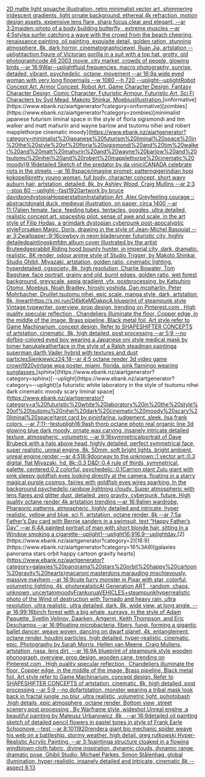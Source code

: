 [2D matte light gouache illustration, retro minimalist vector art, shimmering iridescent gradients, light ornate background, ethereal 4k refraction, motion design assets, expensive lens flare, sharp focus,clear and elegant, --ar 3:2](https://www.ebank.nz/aiartgenerator?category=2D%20matte%20light%20gouache%20illustration%2C%20retro%20minimalist%20vector%20art%2C%20shimmering%20iridescent%20gradients%2C%20light%20ornate%20background%2C%20ethereal%204k%20refraction%2C%20motion%20design%20assets%2C%20expensive%20lens%20flare%2C%20sharp%20focus%2Cclear%20and%20elegant%2C%20--ar%203%3A2)[maiden::](https://www.ebank.nz/aiartgenerator?category=maiden%3A%3A)[photo of a body building butterfly , extreme muscles —ar 4:5](https://www.ebank.nz/aiartgenerator?category=photo%20of%20a%20body%20building%20butterfly%20%2C%20extreme%20muscles%20%E2%80%94ar%204%3A5)[style](https://www.ebank.nz/aiartgenerator?category=style)[a surfer catching a wave with the crowd from the beach cheering, renaissance painting, oil painting, exquisite detail, golden ration, stunning atmosphere, 8k, dark horror, cinematographic](https://www.ebank.nz/aiartgenerator?category=a%20surfer%20catching%20a%20wave%20with%20the%20crowd%20from%20the%20beach%20cheering%2C%20renaissance%20painting%2C%20oil%20painting%2C%20exquisite%20detail%2C%20golden%20ration%2C%20stunning%20atmosphere%2C%208k%2C%20dark%20horror%2C%20cinematographic)[jewel, Ruan Jia, artstation --uplight](https://www.ebank.nz/aiartgenerator?category=jewel%2C%20Ruan%20Jia%2C%20artstation%20--uplight)[action figure of Victorian gorilla in a suit with a top hat, grotty, old photograph](https://www.ebank.nz/aiartgenerator?category=action%20figure%20of%20Victorian%20gorilla%20in%20a%20suit%20with%20a%20top%20hat%2C%20grotty%2C%20old%20photograph)[code 46 2003 movie, city market, crowds of people, glowing birds --ar 16:9](https://www.ebank.nz/aiartgenerator?category=code%2046%202003%20movie%2C%20city%20market%2C%20crowds%20of%20people%2C%20glowing%20birds%20--ar%2016%3A9)[War](https://www.ebank.nz/aiartgenerator?category=War)[--uplight](https://www.ebank.nz/aiartgenerator?category=--uplight)[fluid frequencies, macro photography, sunrise, detailed, vibrant, psychedelic, octane, movement --ar 16:9](https://www.ebank.nz/aiartgenerator?category=fluid%20frequencies%2C%20macro%20photography%2C%20sunrise%2C%20detailed%2C%20vibrant%2C%20psychedelic%2C%20octane%2C%20movement%20--ar%2016%3A9)[a wide eyed woman with very long fingernails --w 1080 --h 720 --uplight](https://www.ebank.nz/aiartgenerator?category=a%20wide%20eyed%20woman%20with%20very%20long%20fingernails%20--w%201080%20--h%20720%20--uplight)[--uplight](https://www.ebank.nz/aiartgenerator?category=--uplight)[Robot Concept Art, Armor Concept, Robot Art, Game Character Design, Fantasy Character Design, Comic Character, Futuristic Armour, Futuristic Art, Sci Fi Characters by Syd Mead, Makoto Shinkai, Moebius](https://www.ebank.nz/aiartgenerator?category=Robot%20Concept%20Art%2C%20Armor%20Concept%2C%20Robot%20Art%2C%20Game%20Character%20Design%2C%20Fantasy%20Character%20Design%2C%20Comic%20Character%2C%20Futuristic%20Armour%2C%20Futuristic%20Art%2C%20Sci%20Fi%20Characters%20by%20Syd%20Mead%2C%20Makoto%20Shinkai%2C%20Moebius)[Illustration.](https://www.ebank.nz/aiartgenerator?category=Illustration.)[onformative](https://www.ebank.nz/aiartgenerator?category=onformative)[zombies](https://www.ebank.nz/aiartgenerator?category=zombies)[minimalist japanese futurism liminal space in the style of floria sigismondi and tim walker and matt mahurin and wayne barlow and tsutomu nihei and robert mapplethorpe cinematic moody](https://www.ebank.nz/aiartgenerator?category=minimalist%20japanese%20futurism%20liminal%20space%20in%20the%20style%20of%20floria%20sigismondi%20and%20tim%20walker%20and%20matt%20mahurin%20and%20wayne%20barlow%20and%20tsutomu%20nihei%20and%20robert%20mapplethorpe%20cinematic%20moody)[9:16](https://www.ebank.nz/aiartgenerator?category=9%3A16)[detailed Sketch of the predator by da vinici](https://www.ebank.nz/aiartgenerator?category=detailed%20Sketch%20of%20the%20predator%20by%20da%20vinici)[CANADA celebrate riots in the streets --ar 16:9](https://www.ebank.nz/aiartgenerator?category=CANADA%20celebrate%20riots%20in%20the%20streets%20--ar%2016%3A9)[space](https://www.ebank.nz/aiartgenerator?category=space)[/imagine prompt: pattern](https://www.ebank.nz/aiartgenerator?category=/imagine%20prompt%3A%20pattern)[giger](https://www.ebank.nz/aiartgenerator?category=giger)[indian hopi kokopelli](https://www.ebank.nz/aiartgenerator?category=indian%20hopi%20kokopelli)[pretty young woman, full body, character concept, short wavy auburn hair, artstation, detailed, 8k, by Ashley Wood, Craig Mullins --ar 2:3 --stop 80 --uplight](https://www.ebank.nz/aiartgenerator?category=pretty%20young%20woman%2C%20full%20body%2C%20character%20concept%2C%20short%20wavy%20auburn%20hair%2C%20artstation%2C%20detailed%2C%208k%2C%20by%20Ashley%20Wood%2C%20Craig%20Mullins%20--ar%202%3A3%20--stop%2080%20--uplight)[--fast](https://www.ebank.nz/aiartgenerator?category=--fast)[1920](https://www.ebank.nz/aiartgenerator?category=1920)[artwork by bruce davidson](https://www.ebank.nz/aiartgenerator?category=artwork%20by%20bruce%20davidson)[dystopia](https://www.ebank.nz/aiartgenerator?category=dystopia)[Hopper](https://www.ebank.nz/aiartgenerator?category=Hopper)[station](https://www.ebank.nz/aiartgenerator?category=station)[Installation Art, Alex Grey](https://www.ebank.nz/aiartgenerator?category=Installation%20Art%2C%20Alex%20Grey)[feeling courage :: abstract](https://www.ebank.nz/aiartgenerator?category=feeling%20courage%20%3A%3A%20abstract)[donald duck, medieval illustration, on paper, circa 1400 --ar 11:17](https://www.ebank.nz/aiartgenerator?category=donald%20duck%2C%20medieval%20illustration%2C%20on%20paper%2C%20circa%201400%20--ar%2011%3A17)[alien female, face, feeding tubes, tentacles, goggles, ultra detailed, realistic concept art. spaceship pilot. sense of awe and scale, in the art style of Filip Hodas, a grimdark dystopian cyberpunk post-apocalyptic style](https://www.ebank.nz/aiartgenerator?category=alien%20female%2C%20face%2C%20feeding%20tubes%2C%20tentacles%2C%20goggles%2C%20ultra%20detailed%2C%20realistic%20concept%20art.%20spaceship%20pilot.%20sense%20of%20awe%20and%20scale%2C%20in%20the%20art%20style%20of%20Filip%20Hodas%2C%20a%20grimdark%20dystopian%20cyberpunk%20post-apocalyptic%20style)[Forsaken Magic, Doris, drawing in the style of Jean-Michel Basquiat --ar 3:2](https://www.ebank.nz/aiartgenerator?category=Forsaken%20Magic%2C%20Doris%2C%20drawing%20in%20the%20style%20of%20Jean-Michel%20Basquiat%20--ar%203%3A2)[wallpaper::](https://www.ebank.nz/aiartgenerator?category=wallpaper%3A%3A)[9:16](https://www.ebank.nz/aiartgenerator?category=9%3A16)[cowboy in neon bladerunner futuristic city, highly detailed](https://www.ebank.nz/aiartgenerator?category=cowboy%20in%20neon%20bladerunner%20futuristic%20city%2C%20highly%20detailed)[paintings](https://www.ebank.nz/aiartgenerator?category=paintings)[kmfdm album cover illustrated by the artist Brute](https://www.ebank.nz/aiartgenerator?category=kmfdm%20album%20cover%20illustrated%20by%20the%20artist%20Brute)[edges](https://www.ebank.nz/aiartgenerator?category=edges)[rabbit Riding hood bounty hunter, in imperial city, dark, dramatic, realistic, 8K render, odour anime style of Studio Trigger, by Makoto Shinkai, Studio Ghibli, Miyazaki, artstation, golden ratio, cinematic lighting, hyperdetailed, cgsociety, 8k, high resolution, Charlie Bowater, Tom Bagshaw, face portrait, grainy and old, burnt edges, golden ratio, wet forest background, greyscale, sepia gradient, vfx, postprocessing, by Katsuhiro Otomo, Moebius, Noah Bradley, hiroshi yoshida, Dan mcpharlin, Peter Mohrbacher, Druillet,tsutomu nihei, epic scale, manga style, dark, artstation, 8k, lineart](https://www.ebank.nz/aiartgenerator?category=rabbit%20Riding%20hood%20bounty%20hunter%2C%20in%20imperial%20city%2C%20dark%2C%20dramatic%2C%20realistic%2C%208K%20render%2C%20odour%20anime%20style%20of%20Studio%20Trigger%2C%20by%20Makoto%20Shinkai%2C%20Studio%20Ghibli%2C%20Miyazaki%2C%20artstation%2C%20golden%20ratio%2C%20cinematic%20lighting%2C%20hyperdetailed%2C%20cgsociety%2C%208k%2C%20high%20resolution%2C%20Charlie%20Bowater%2C%20Tom%20Bagshaw%2C%20face%20portrait%2C%20grainy%20and%20old%2C%20burnt%20edges%2C%20golden%20ratio%2C%20wet%20forest%20background%2C%20greyscale%2C%20sepia%20gradient%2C%20vfx%2C%20postprocessing%2C%20by%20Katsuhiro%20Otomo%2C%20Moebius%2C%20Noah%20Bradley%2C%20hiroshi%20yoshida%2C%20Dan%20mcpharlin%2C%20Peter%20Mohrbacher%2C%20Druillet%2Ctsutomu%20nihei%2C%20epic%20scale%2C%20manga%20style%2C%20dark%2C%20artstation%2C%208k%2C%20lineart)[<https://s.mj.run/D6kKeMDakpc>](https://www.ebank.nz/aiartgenerator?category=%3Chttps%3A//s.mj.run/D6kKeMDakpc%3E)[A blueprint of steampunk style Vintage typewriter,  overview, prop design,  trending on Pinterest.com  , High quality specular reflection ,  Chandeliers illuminate the floor, Copper  edge, in the middle of the image, Brass pipeline,  Black metal foil,  Art style refer to Game Machinarium.  concept design, Refer to SHAPESHIFTER CONCEPTS  of artstation, cinematic,  8k, high detailed,  post processing    --ar 5:9   --no dof](https://www.ebank.nz/aiartgenerator?category=A%20blueprint%20of%20steampunk%20style%20Vintage%20typewriter%2C%20%20overview%2C%20prop%20design%2C%20%20trending%20on%20Pinterest.com%20%20%2C%20High%20quality%20specular%20reflection%20%2C%20%20Chandeliers%20illuminate%20the%20floor%2C%20Copper%20%20edge%2C%20in%20the%20middle%20of%20the%20image%2C%20Brass%20pipeline%2C%20%20Black%20metal%20foil%2C%20%20Art%20style%20refer%20to%20Game%20Machinarium.%20%20concept%20design%2C%20Refer%20to%20SHAPESHIFTER%20CONCEPTS%20%20of%20artstation%2C%20cinematic%2C%20%208k%2C%20high%20detailed%2C%20%20post%20processing%20%20%20%20--ar%205%3A9%20%20%20--no%20dof)[big-colored eyed boy wearing a Japanese oni style medical mask by tomer hanuka](https://www.ebank.nz/aiartgenerator?category=big-colored%20eyed%20boy%20wearing%20a%20Japanese%20oni%20style%20medical%20mask%20by%20tomer%20hanuka)[leatherface in the style of a Ralph steadman painting](https://www.ebank.nz/aiartgenerator?category=leatherface%20in%20the%20style%20of%20a%20Ralph%20steadman%20painting)[a superman darth Vader hybrid with textures and dust particles](https://www.ebank.nz/aiartgenerator?category=a%20superman%20darth%20Vader%20hybrid%20with%20textures%20and%20dust%20particles)[Sienkiewicz](https://www.ebank.nz/aiartgenerator?category=Sienkiewicz)[24:18](https://www.ebank.nz/aiartgenerator?category=24%3A18)[--ar 4:5 octane render 3d video game crown](https://www.ebank.nz/aiartgenerator?category=--ar%204%3A5%20octane%20render%203d%20video%20game%20crown)[1920](https://www.ebank.nz/aiartgenerator?category=1920)[vintage wpa poster. miami, florida. pink flamingo wearing sunglasses.](https://www.ebank.nz/aiartgenerator?category=vintage%20wpa%20poster.%20miami%2C%20florida.%20pink%20flamingo%20wearing%20sunglasses.)[sphinx](https://www.ebank.nz/aiartgenerator?category=sphinx)[--uplight](https://www.ebank.nz/aiartgenerator?category=--uplight)[a futuristic white laboratory in the style of tsutomu nihei dark cinematic moody scary liminal space](https://www.ebank.nz/aiartgenerator?category=a%20futuristic%20white%20laboratory%20in%20the%20style%20of%20tsutomu%20nihei%20dark%20cinematic%20moody%20scary%20liminal%20space)[tarot card by pininfarina: judgement. sleek. lisa frank colors. --ar 7:11](https://www.ebank.nz/aiartgenerator?category=tarot%20card%20by%20pininfarina%3A%20judgement.%20sleek.%20lisa%20frank%20colors.%20--ar%207%3A11)[--test](https://www.ebank.nz/aiartgenerator?category=--test)[upligh](https://www.ebank.nz/aiartgenerator?category=upligh)[16:9](https://www.ebank.nz/aiartgenerator?category=16%3A9)[ash thorp octane photo real organic line 3d glowing blue dark moody, ornate wax carving, insanely intricate detailed texture, atmospheric, volumetric --ar 9:16](https://www.ebank.nz/aiartgenerator?category=ash%20thorp%20octane%20photo%20real%20organic%20line%203d%20glowing%20blue%20dark%20moody%2C%20ornate%20wax%20carving%2C%20insanely%20intricate%20detailed%20texture%2C%20atmospheric%2C%20volumetric%20--ar%209%3A16)[symmetrical](https://www.ebank.nz/aiartgenerator?category=symmetrical)[portrait of Dave Brubeck with a halo above head, highly detailed, perfect symmetrical face, super realistic, unreal engine, 8k, 50mm, soft bright lights, bright ambient, unreal engine render —ar 4:5](https://www.ebank.nz/aiartgenerator?category=portrait%20of%20Dave%20Brubeck%20with%20a%20halo%20above%20head%2C%20highly%20detailed%2C%20perfect%20symmetrical%20face%2C%20super%20realistic%2C%20unreal%20engine%2C%208k%2C%2050mm%2C%20soft%20bright%20lights%2C%20bright%20ambient%2C%20unreal%20engine%20render%20%E2%80%94ar%204%3A5)[16:9](https://www.ebank.nz/aiartgenerator?category=16%3A9)[doorway to the unknown::1 vector art::0.3 digital, flat Miyazaki, hd, 8k::0.3 D&D::0.4 rule of thirds, symmetrical, palette, centered:0.2 colorful, psychedelic::0.1](https://www.ebank.nz/aiartgenerator?category=doorway%20to%20the%20unknown%3A%3A1%20vector%20art%3A%3A0.3%20digital%2C%20flat%20Miyazaki%2C%20hd%2C%208k%3A%3A0.3%20D%26D%3A%3A0.4%20rule%20of%20thirds%2C%20symmetrical%2C%20palette%2C%20centered%3A0.2%20colorful%2C%20psychedelic%3A%3A0.1)[Carrion plant Zulu giant  with pink sleepy goldfish eyes looking directly at the camera, floating in a starry magical purple cosmos, fairies with goldfish eyes wires sparking. In the background psychedelic rainbow lightning cloudy. Super atmospheric with lens flares and glitter dust, detailed, zero gravity, cyberpunk, future. High quality octane render 4k artstation trending —ar 16:9](https://www.ebank.nz/aiartgenerator?category=Carrion%20plant%20Zulu%20giant%20%20with%20pink%20sleepy%20goldfish%20eyes%20looking%20directly%20at%20the%20camera%2C%20floating%20in%20a%20starry%20magical%20purple%20cosmos%2C%20fairies%20with%20goldfish%20eyes%20wires%20sparking.%20In%20the%20background%20psychedelic%20rainbow%20lightning%20cloudy.%20Super%20atmospheric%20with%20lens%20flares%20and%20glitter%20dust%2C%20detailed%2C%20zero%20gravity%2C%20cyberpunk%2C%20future.%20High%20quality%20octane%20render%204k%20artstation%20trending%20%E2%80%94ar%2016%3A9)[alien wardrobe, Pharaonic patterns, atmospheric, highly detailed and intricate, hyper realistic, yellow and blue, sci fi, artstation, octane render, 8k --ar 7:5](https://www.ebank.nz/aiartgenerator?category=alien%20wardrobe%2C%20Pharaonic%20patterns%2C%20atmospheric%2C%20highly%20detailed%20and%20intricate%2C%20hyper%20realistic%2C%20yellow%20and%20blue%2C%20sci%20fi%2C%20artstation%2C%20octane%20render%2C%208k%20--ar%207%3A5)[a Father’s Day card with Bernie sanders in a swimsuit, text “Happy Father’s Day” —ar 6:4](https://www.ebank.nz/aiartgenerator?category=a%20Father%E2%80%99s%20Day%20card%20with%20Bernie%20sanders%20in%20a%20swimsuit%2C%20text%20%E2%80%9CHappy%20Father%E2%80%99s%20Day%E2%80%9D%20%E2%80%94ar%206%3A4)[A painted portrait of man with short blonde hair, sitting In a Window smoking a cigarette](https://www.ebank.nz/aiartgenerator?category=A%20painted%20portrait%20of%20man%20with%20short%20blonde%20hair%2C%20sitting%20In%20a%20Window%20smoking%20a%20cigarette)[--uplight](https://www.ebank.nz/aiartgenerator?category=--uplight)[1](https://www.ebank.nz/aiartgenerator?category=1)[--uplight](https://www.ebank.nz/aiartgenerator?category=--uplight)[16:9](https://www.ebank.nz/aiartgenerator?category=16%3A9)[16.9](https://www.ebank.nz/aiartgenerator?category=16.9)[--uplight](https://www.ebank.nz/aiartgenerator?category=--uplight)[day.](https://www.ebank.nz/aiartgenerator?category=day.)[2](https://www.ebank.nz/aiartgenerator?category=2)[16:9](https://www.ebank.nz/aiartgenerator?category=16%3A9)[galaxies panorama stars orbit happy cartoon gravity hearts](https://www.ebank.nz/aiartgenerator?category=galaxies%20panorama%20stars%20orbit%20happy%20cartoon%20gravity%20hearts)[macaroni masterdons marauding mischievously, massive mayhem --ar 16:9](https://www.ebank.nz/aiartgenerator?category=macaroni%20masterdons%20marauding%20mischievously%2C%20massive%20mayhem%20--ar%2016%3A9)[cute furry monster in Pixar with star, colorful, volumetric lighting, 4k, photorealistic](https://www.ebank.nz/aiartgenerator?category=cute%20furry%20monster%20in%20Pixar%20with%20star%2C%20colorful%2C%20volumetric%20lighting%2C%204k%2C%20photorealistic)[AI Generation ART , random, chaos, unknown, uncertain](https://www.ebank.nz/aiartgenerator?category=AI%20Generation%20ART%20%2C%20random%2C%20chaos%2C%20unknown%2C%20uncertain)[moody](https://www.ebank.nz/aiartgenerator?category=moody)[Frank](https://www.ebank.nz/aiartgenerator?category=Frank)[urua](https://www.ebank.nz/aiartgenerator?category=urua)[VEHICLES+steampunk](https://www.ebank.nz/aiartgenerator?category=VEHICLES%2Bsteampunk)[hyperrealistic photo of the Wind of destruction with Tornado and heavy rain, ultra resolution, ultra realistic, ultra detailed, dark, 8k, wide view, at long angle, --ar 16:9](https://www.ebank.nz/aiartgenerator?category=hyperrealistic%20photo%20of%20the%20Wind%20of%20destruction%20with%20Tornado%20and%20heavy%20rain%2C%20ultra%20resolution%2C%20ultra%20realistic%2C%20ultra%20detailed%2C%20dark%2C%208k%2C%20wide%20view%2C%20at%20long%20angle%2C%20--ar%2016%3A9)[9:16](https://www.ebank.nz/aiartgenerator?category=9%3A16)[birch forest with a big whale, sunrays, in the style of Adam Paquette, Svetlin Velinov, Daarken, Artgerm, Keith Thompson, and Eric Deschamps --ar 16:9](https://www.ebank.nz/aiartgenerator?category=birch%20forest%20with%20a%20big%20whale%2C%20sunrays%2C%20in%20the%20style%20of%20Adam%20Paquette%2C%20Svetlin%20Velinov%2C%20Daarken%2C%20Artgerm%2C%20Keith%20Thompson%2C%20and%20Eric%20Deschamps%20--ar%2016%3A9)[floating microbacteria, fibers, fungi, forming a gigantic ballet dancer, weave woven, dancing on dwarf planet, 4k, entanglement, octane render, houdini particles, high detailed, hyper-realistic, cinematic, epic, Photography by Sarah Morris, Hellen van Meene, Craig Mullens, artstation, nasa, lens dirt, --ar 16:9](https://www.ebank.nz/aiartgenerator?category=floating%20microbacteria%2C%20fibers%2C%20fungi%2C%20forming%20a%20gigantic%20ballet%20dancer%2C%20weave%20woven%2C%20dancing%20on%20dwarf%20planet%2C%204k%2C%20entanglement%2C%20octane%20render%2C%20houdini%20particles%2C%20high%20detailed%2C%20hyper-realistic%2C%20cinematic%2C%20epic%2C%20Photography%20by%20Sarah%20Morris%2C%20Hellen%20van%20Meene%2C%20Craig%20Mullens%2C%20artstation%2C%20nasa%2C%20lens%20dirt%2C%20--ar%2016%3A9)[A blueprint of steampunk style wooden phonograph,  overview, prop design, wooden cane,  trending on Pinterest.com  , High quality specular reflection ,  Chandeliers illuminate the floor, Copper  edge, in the middle of the image, Brass pipeline,  Black metal foil,  Art style refer to Game Machinarium.  concept design, Refer to SHAPESHIFTER CONCEPTS  of artstation, cinematic,  8k, high detailed,  post processing    --ar 5:9   --no dof](https://www.ebank.nz/aiartgenerator?category=A%20blueprint%20of%20steampunk%20style%20wooden%20phonograph%2C%20%20overview%2C%20prop%20design%2C%20wooden%20cane%2C%20%20trending%20on%20Pinterest.com%20%20%2C%20High%20quality%20specular%20reflection%20%2C%20%20Chandeliers%20illuminate%20the%20floor%2C%20Copper%20%20edge%2C%20in%20the%20middle%20of%20the%20image%2C%20Brass%20pipeline%2C%20%20Black%20metal%20foil%2C%20%20Art%20style%20refer%20to%20Game%20Machinarium.%20%20concept%20design%2C%20Refer%20to%20SHAPESHIFTER%20CONCEPTS%20%20of%20artstation%2C%20cinematic%2C%20%208k%2C%20high%20detailed%2C%20%20post%20processing%20%20%20%20--ar%205%3A9%20%20%20--no%20dof)[artstation, monster wearing a tribal mask look back in fractal jungle ,no blur ,ultra realistic ,volumetric light ,pohotobash ,high details ,epic atmosphere ,octane render, Bottom view ,street scenery,post processing , By Warframe style ,wideshot,Unreal engine ,a beautiful painting by Mateusz Urbanowicz ,8k , --ar 16:9](https://www.ebank.nz/aiartgenerator?category=artstation%2C%20monster%20wearing%20a%20tribal%20mask%20look%20back%20in%20fractal%20jungle%20%2Cno%20blur%20%2Cultra%20realistic%20%2Cvolumetric%20light%20%2Cpohotobash%20%2Chigh%20details%20%2Cepic%20atmosphere%20%2Coctane%20render%2C%20Bottom%20view%20%2Cstreet%20scenery%2Cpost%20processing%20%2C%20By%20Warframe%20style%20%2Cwideshot%2CUnreal%20engine%20%2Ca%20beautiful%20painting%20by%20Mateusz%20Urbanowicz%20%2C8k%20%2C%20--ar%2016%3A9)[detailed oil painting sketch of detailed pencil flowers in pastel tones in style of Frank Earle Schoonove  --test --ar 8:10](https://www.ebank.nz/aiartgenerator?category=detailed%20oil%20painting%20sketch%20of%20detailed%20pencil%20flowers%20in%20pastel%20tones%20in%20style%20of%20Frank%20Earle%20Schoonove%20%20--test%20--ar%208%3A10)[1](https://www.ebank.nz/aiartgenerator?category=1)[1920](https://www.ebank.nz/aiartgenerator?category=1920)[render](https://www.ebank.nz/aiartgenerator?category=render)[a giant bio mechanic spider weave his web on a battleship. stormy weather. high detail. greg rutkowski Hyper-Realistic Acrylic Painting. --ar 3:1](https://www.ebank.nz/aiartgenerator?category=a%20giant%20bio%20mechanic%20spider%20weave%20his%20web%20on%20a%20battleship.%20stormy%20weather.%20high%20detail.%20greg%20rutkowski%20Hyper-Realistic%20Acrylic%20Painting.%20--ar%203%3A1)[painting](https://www.ebank.nz/aiartgenerator?category=painting)[a structure cloaked in a flowing windblown cloth fabric, divine inspiration, dynamic clouds, dynamic range, dramatic pose, Ghibli Studio, Michael Parkes, Simon Stålenhag, global illumination, hyper-realistic, insanely detailed and intricate, cinematic 8k --aspect 8:13](https://www.ebank.nz/aiartgenerator?category=a%20structure%20cloaked%20in%20a%20flowing%20windblown%20cloth%20fabric%2C%20divine%20inspiration%2C%20dynamic%20clouds%2C%20dynamic%20range%2C%20dramatic%20pose%2C%20Ghibli%20Studio%2C%20Michael%20Parkes%2C%20Simon%20St%C3%A5lenhag%2C%20global%20illumination%2C%20hyper-realistic%2C%20insanely%20detailed%20and%20intricate%2C%20cinematic%208k%20--aspect%208%3A13)